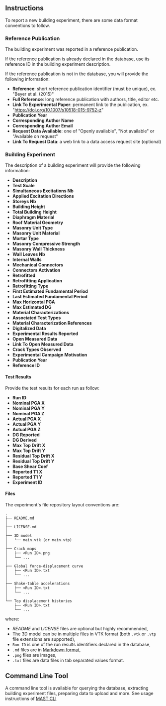 ## Instructions

To report a new building experiment, there are some data format conventions to follow.

### Reference Publication

The building experiment was reported in a reference publication.

If the reference publication is already declared in the database, use its reference ID in the building experiment description.

If the reference publication is not in the database, you will provide the following information:

- **Reference**: short reference publication identifier (must be unique), ex. "Beyer et al. (2015)"
- **Full Reference**: long reference publication with authors, title, editor etc.
- **Link To Experimental Paper**: permanent link to the publication, ex. "https://doi.org/10.1007/s10518-015-9752-z"
- **Publication Year**
- **Corresponding Author Name**
- **Corresponding Author Email**
- **Request Data Available**: one of "Openly available", "Not available" or "Available on request"
- **Link To Request Data**: a web link to a data access request site (optional)

### Building Experiment

The description of a building experiment will provide the following information:

- **Description**
- **Test Scale**
- **Simultaneous Excitations Nb**
- **Applied Excitation Directions**
- **Storeys Nb**
- **Building Height**
- **Total Building Height**
- **Diaphragm Material**
- **Roof Material Geometry**
- **Masonry Unit Type**
- **Masonry Unit Material**
- **Mortar Type**
- **Masonry Compressive Strength**
- **Masonry Wall Thickness**
- **Wall Leaves Nb**
- **Internal Walls**
- **Mechanical Connectors**
- **Connectors Activation**
- **Retrofitted**
- **Retrofitting Application**
- **Retrofitting Type**
- **First Estimated Fundamental Period**
- **Last Estimated Fundamental Period**
- **Max Horizontal PGA**
- **Max Estimated DG**
- **Material Characterizations**
- **Associated Test Types**
- **Material Characterization References**
- **Digitalized Data**
- **Experimental Results Reported**
- **Open Measured Data**
- **Link To Open Measured Data**
- **Crack Types Observed**
- **Experimental Campaign Motivation**
- **Publication Year**
- **Reference ID**

#### Test Results

Provide the test results for each run as follow:

- **Run ID**
- **Nominal PGA X**
- **Nominal PGA Y**
- **Nominal PGA Z**
- **Actual PGA X**
- **Actual PGA Y**
- **Actual PGA Z**
- **DG Reported**
- **DG Derived**
- **Max Top Drift X**
- **Max Top Drift Y**
- **Residual Top Drift X**
- **Residual Top Drift Y**
- **Base Shear Coef**
- **Reported T1 X**
- **Reported T1 Y**
- **Experiment ID**

#### Files

The experiment's file repository layout conventions are:

```
.
├── README.md
│
├── LICENSE.md
│
├── 3D model
│   └── main.vtk (or main.vtp)
│
├── Crack maps
│   ├── <Run ID>.png
│   └── ...
│
├── Global force-displacement curve
│   ├── <Run ID>.txt
│   └── ...
│
├── Shake-table accelerations
│   ├── <Run ID>.txt
│   └── ...
│
└── Top displacement histories
    ├── <Run ID>.txt
    └── ...
```

where:

- _README_ and _LICENSE_ files are optional but highly recommended,
- The 3D model can be in multiple files in VTK format (both `.vtk` or `.vtp` file extensions are supported),
- `Run ID` is one of the run results identifiers declared in the database,
- `.md` files are in [Markdown format](https://commonmark.org/),
- `.png` files are images,
- `.txt` files are data files in tab separated values format.

## Command Line Tool

A command line tool is available for querying the database, extracting building experiment files, preparing data to upload and more. See usage instructions of [MAST CLI](https://github.com/EPFL-ENAC/eesd-mast-cli)
